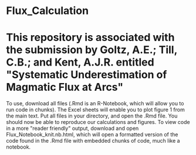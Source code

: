 # Flux_Calculation

# This repository is associated with the submission by Goltz, A.E.; Till, C.B.; and Kent, A.J.R. entitled "Systematic Underestimation of Magmatic Flux at Arcs"

To use, download all files (.Rmd is an R-Notebook, which will allow you to run code in chunks). The Excel sheets will enable you to plot figure 1 from the main text. Put all files in your directory, and open the .Rmd file. You should now be able to reproduce our calculations and figures.
To view code in a more "reader friendly" output, download and open Flux_Notebook_knit.nb.html, which will open a formatted version of the code found in the .Rmd file with embedded chunks of code, much like a notebook.
